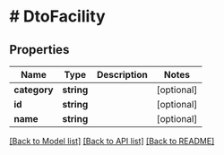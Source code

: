 # # DtoFacility

## Properties

Name | Type | Description | Notes
------------ | ------------- | ------------- | -------------
**category** | **string** |  | [optional]
**id** | **string** |  | [optional]
**name** | **string** |  | [optional]

[[Back to Model list]](../../README.md#models) [[Back to API list]](../../README.md#endpoints) [[Back to README]](../../README.md)
